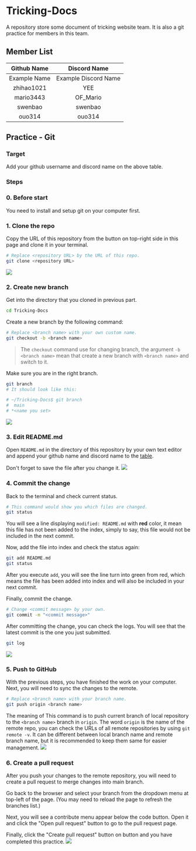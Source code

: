 # Tricking-Docs
A repository store some document of tricking website team. It is also a git practice for members in this team.


## Member List
| Github Name | Discord Name |
| :---------: | :----------: |
| Example Name | Example Discord Name |
| zhihao1021 | YEE |
| mario3443 | OF_Mario |
| swenbao | swenbao |
| ouo314 | ouo314 |

## Practice - Git
### Target
Add your github username and discord name on the above table.


### Steps
### 0. Before start
You need to install and setup git on your computer first.


### 1. Clone the repo
Copy the URL of this repository from the button on top-right side in this page and clone it in your terminal.
```bash
# Replace <repository URL> by the URL of this repo.
git clone <repository URL>
```
![](assets/step-1.gif)


### 2. Create new branch
Get into the directory that you cloned in previous part.
```bash
cd Tricking-Docs
```
Create a new branch by the following command:
```bash
# Replace <branch name> with your own custom name.
git checkout -b <branch name>
```
> The `checkout` command use for changing branch, the argument `-b <branch name>` mean that create a new branch with `<branch name>` and switch to it.

Make sure you are in the right branch.
```bash
git branch
# It should look like this:

# ~/Tricking-Docs$ git branch
#  main
# *<name you set>
```
![](assets/step-2.gif)


### 3. Edit README.md
Open `README.md` in the directory of this repository by your own text editor and append your github name and discord name to the [table](#member-list).

Don't forget to save the file after you change it.
![](assets/step-3.gif)


### 4. Commit the change
Back to the terminal and check current status.
```bash
# This command would show you which files are changed.
git status
```
You will see a line displaying `modified: README.md` with **red** color, it mean this file has not been added to the index, simply to say, this file would not be included in the next commit.

Now, add the file into index and check the status again:
```bash
git add README.md
git status
```
After you execute `add`, you will see the line turn into green from red, which means the file has been added into index and will also be included in your next commit.

Finally, commit the change.
```bash
# Change <commit message> by your own.
git commit -m "<commit message>"
```

After committing the change, you can check the logs. You will see that the latest commit is the one you just submitted.
```bash
git log
```
![](assets/step-4.gif)


### 5. Push to GitHub
With the previous steps, you have finished the work on your computer. Next, you will need to sync the changes to the remote.
```bash
# Replace <branch name> with your branch name.
git push origin <branch name>
```
The meaning of This command is to push current branch of local repository to the `<branch name>` branch in `origin`. The word `origin` is the name of the remote repo, you can check the URLs of all remote repositories by using `git remote -v`. It can be different between local branch name and remote branch name, but it is recommended to keep them same for easier management.
![](assets/step-5.gif)


### 6. Create a pull request
After you push your changes to the remote repository, you will need to create a pull request to merge changes into main branch.

Go back to the browser and select your branch from the dropdown menu at top-left of the page. (You may need to reload the page to refresh the branches list.)

Next, you will see a contribute menu appear below the code button. Open it and click the "Open pull request" button to go to the pull request page.

Finally, click the "Create pull request" button on button and you have completed this practice.
![](assets/step-6.gif)
